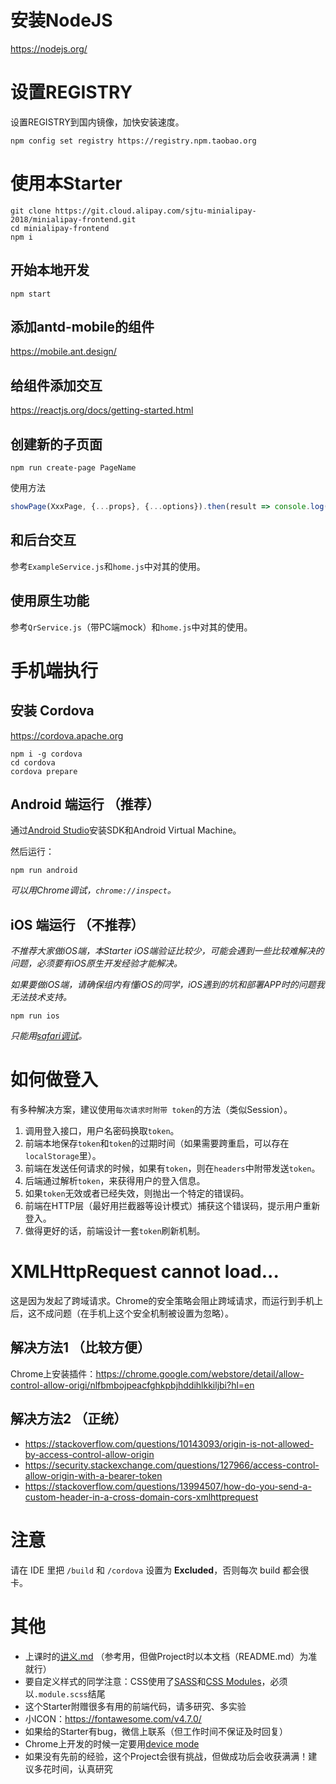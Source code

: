 # 安装NodeJS

https://nodejs.org/

# 设置REGISTRY

设置REGISTRY到国内镜像，加快安装速度。

```
npm config set registry https://registry.npm.taobao.org
```

# 使用本Starter

```
git clone https://git.cloud.alipay.com/sjtu-minialipay-2018/minialipay-frontend.git
cd minialipay-frontend
npm i
```

## 开始本地开发

```
npm start
```

## 添加antd-mobile的组件
https://mobile.ant.design/

## 给组件添加交互
https://reactjs.org/docs/getting-started.html

## 创建新的子页面
```
npm run create-page PageName
```

使用方法
```javascript
showPage(XxxPage, {...props}, {...options}).then(result => console.log("Page result:", result));
````

## 和后台交互
参考`ExampleService.js`和`home.js`中对其的使用。

## 使用原生功能
参考`QrService.js`（带PC端mock）和`home.js`中对其的使用。

# 手机端执行

## 安装 Cordova 

https://cordova.apache.org

```
npm i -g cordova
cd cordova
cordova prepare
```

## Android 端运行 （推荐）

通过[Android Studio](https://developer.android.com/studio/)安装SDK和Android Virtual Machine。

然后运行：
```
npm run android
```

*可以用Chrome调试，`chrome://inspect`。*

## iOS 端运行 （不推荐）

*不推荐大家做iOS端，本Starter iOS端验证比较少，可能会遇到一些比较难解决的问题，必须要有iOS原生开发经验才能解决。*

*如果要做iOS端，请确保组内有懂iOS的同学，iOS遇到的坑和部署APP时的问题我无法技术支持。*

```
npm run ios
```

*只能用[safari调试](https://medium.com/@mattcroak718/debugging-your-iphone-mobile-web-app-using-safari-development-tools-71240657c487)。*

# 如何做登入
有多种解决方案，建议使用`每次请求时附带 token`的方法（类似Session）。

1. 调用登入接口，用户名密码换取`token`。
2. 前端本地保存`token`和`token`的过期时间（如果需要跨重启，可以存在`localStorage`里）。
3. 前端在发送任何请求的时候，如果有`token`，则在`headers`中附带发送`token`。
4. 后端通过解析`token`，来获得用户的登入信息。
5. 如果`token`无效或者已经失效，则抛出一个特定的错误码。
6. 前端在HTTP层（最好用拦截器等设计模式）捕获这个错误码，提示用户重新登入。
7. 做得更好的话，前端设计一套`token`刷新机制。

# XMLHttpRequest cannot load...

这是因为发起了跨域请求。Chrome的安全策略会阻止跨域请求，而运行到手机上后，这不成问题（在手机上这个安全机制被设置为忽略）。

## 解决方法1 （比较方便）

Chrome上安装插件：https://chrome.google.com/webstore/detail/allow-control-allow-origi/nlfbmbojpeacfghkpbjhddihlkkiljbi?hl=en

## 解决方法2 （正统）

* https://stackoverflow.com/questions/10143093/origin-is-not-allowed-by-access-control-allow-origin
* https://security.stackexchange.com/questions/127966/access-control-allow-origin-with-a-bearer-token
* https://stackoverflow.com/questions/13994507/how-do-you-send-a-custom-header-in-a-cross-domain-cors-xmlhttprequest

# 注意
请在 IDE 里把 `/build` 和 `/cordova` 设置为 **Excluded**，否则每次 build 都会很卡。 

# 其他
* 上课时的[讲义.md](./讲义.md) （参考用，但做Project时以本文档（README.md）为准就行）
* 要自定义样式的同学注意：CSS使用了[SASS](https://sass-lang.com/)和[CSS Modules](https://github.com/css-modules/css-modules)，必须以`.module.scss`结尾
* 这个Starter附赠很多有用的前端代码，请多研究、多实验
* 小ICON：https://fontawesome.com/v4.7.0/
* 如果给的Starter有bug，微信上联系（但工作时间不保证及时回复）
* Chrome上开发的时候一定要用[device mode](https://developers.google.com/web/tools/chrome-devtools/device-mode/)
* 如果没有先前的经验，这个Project会很有挑战，但做成功后会收获满满！建议多花时间，认真研究